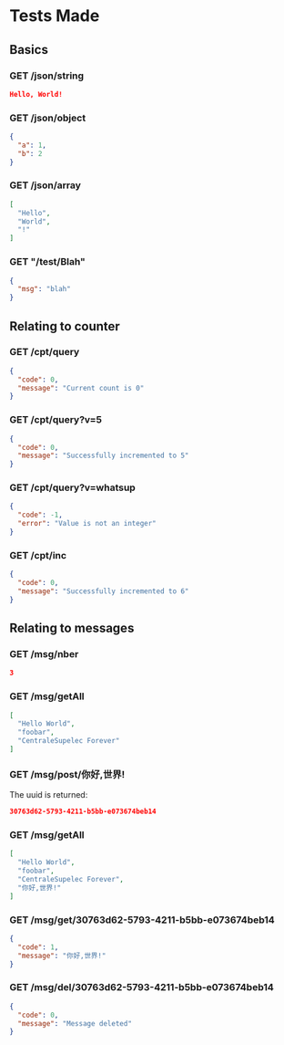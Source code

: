 # Tests Made

## Basics

### GET /json/string

```json
Hello, World!
```

### GET /json/object

```json
{
  "a": 1,
  "b": 2
}
```

### GET /json/array

```json
[
  "Hello",
  "World",
  "!"
]
```

### GET "/test/Blah"

```json
{
  "msg": "blah"
}
```

## Relating to counter

### GET /cpt/query

```json
{
  "code": 0,
  "message": "Current count is 0"
}
```

### GET /cpt/query?v=5

```json
{
  "code": 0,
  "message": "Successfully incremented to 5"
}
```

### GET /cpt/query?v=whatsup

```json
{
  "code": -1,
  "error": "Value is not an integer"
}
```

### GET /cpt/inc

```json
{
  "code": 0,
  "message": "Successfully incremented to 6"
}
```

## Relating to messages

### GET /msg/nber

```json
3
```

### GET /msg/getAll

```json
[
  "Hello World",
  "foobar",
  "CentraleSupelec Forever"
]
```

### GET /msg/post/你好,世界!

The uuid is returned:

```json
30763d62-5793-4211-b5bb-e073674beb14
```

### GET /msg/getAll

```json
[
  "Hello World",
  "foobar",
  "CentraleSupelec Forever",
  "你好,世界!"
]
```

### GET /msg/get/30763d62-5793-4211-b5bb-e073674beb14

```json
{
  "code": 1,
  "message": "你好,世界!"
}
```

### GET /msg/del/30763d62-5793-4211-b5bb-e073674beb14

```json
{
  "code": 0,
  "message": "Message deleted"
}
```

